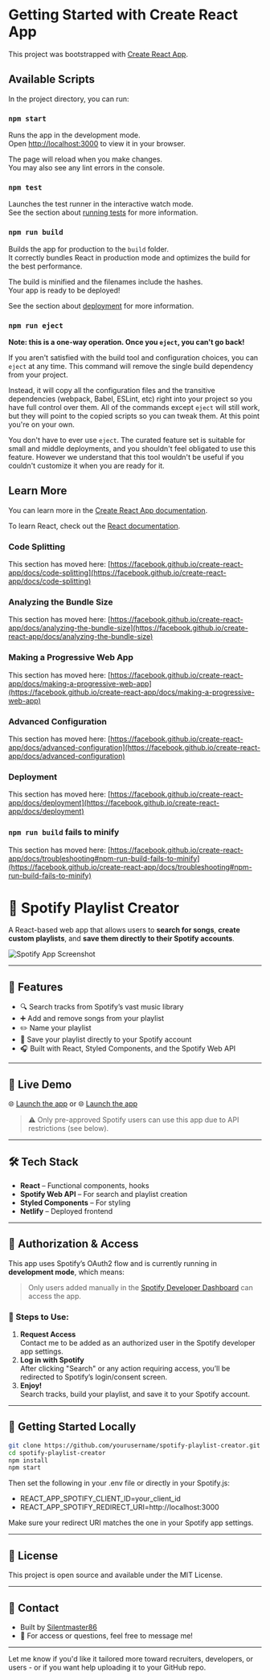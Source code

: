 # Getting Started with Create React App

This project was bootstrapped with [Create React App](https://github.com/facebook/create-react-app).

## Available Scripts

In the project directory, you can run:

### `npm start`

Runs the app in the development mode.\
Open [http://localhost:3000](http://localhost:3000) to view it in your browser.

The page will reload when you make changes.\
You may also see any lint errors in the console.

### `npm test`

Launches the test runner in the interactive watch mode.\
See the section about [running tests](https://facebook.github.io/create-react-app/docs/running-tests) for more information.

### `npm run build`

Builds the app for production to the `build` folder.\
It correctly bundles React in production mode and optimizes the build for the best performance.

The build is minified and the filenames include the hashes.\
Your app is ready to be deployed!

See the section about [deployment](https://facebook.github.io/create-react-app/docs/deployment) for more information.

### `npm run eject`

**Note: this is a one-way operation. Once you `eject`, you can't go back!**

If you aren't satisfied with the build tool and configuration choices, you can `eject` at any time. This command will remove the single build dependency from your project.

Instead, it will copy all the configuration files and the transitive dependencies (webpack, Babel, ESLint, etc) right into your project so you have full control over them. All of the commands except `eject` will still work, but they will point to the copied scripts so you can tweak them. At this point you're on your own.

You don't have to ever use `eject`. The curated feature set is suitable for small and middle deployments, and you shouldn't feel obligated to use this feature. However we understand that this tool wouldn't be useful if you couldn't customize it when you are ready for it.

## Learn More

You can learn more in the [Create React App documentation](https://facebook.github.io/create-react-app/docs/getting-started).

To learn React, check out the [React documentation](https://reactjs.org/).

### Code Splitting

This section has moved here: [https://facebook.github.io/create-react-app/docs/code-splitting](https://facebook.github.io/create-react-app/docs/code-splitting)

### Analyzing the Bundle Size

This section has moved here: [https://facebook.github.io/create-react-app/docs/analyzing-the-bundle-size](https://facebook.github.io/create-react-app/docs/analyzing-the-bundle-size)

### Making a Progressive Web App

This section has moved here: [https://facebook.github.io/create-react-app/docs/making-a-progressive-web-app](https://facebook.github.io/create-react-app/docs/making-a-progressive-web-app)

### Advanced Configuration

This section has moved here: [https://facebook.github.io/create-react-app/docs/advanced-configuration](https://facebook.github.io/create-react-app/docs/advanced-configuration)

### Deployment

This section has moved here: [https://facebook.github.io/create-react-app/docs/deployment](https://facebook.github.io/create-react-app/docs/deployment)

### `npm run build` fails to minify

This section has moved here: [https://facebook.github.io/create-react-app/docs/troubleshooting#npm-run-build-fails-to-minify](https://facebook.github.io/create-react-app/docs/troubleshooting#npm-run-build-fails-to-minify)


# 🎵 Spotify Playlist Creator

A React-based web app that allows users to **search for songs**, **create custom playlists**, and **save them directly to their Spotify accounts**.

![Spotify App Screenshot](./preview.png) <!-- Optional preview image if you have one -->

---

## 🚀 Features

- 🔍 Search tracks from Spotify’s vast music library
- ➕ Add and remove songs from your playlist
- ✏️ Name your playlist
- 💾 Save your playlist directly to your Spotify account
- 🎧 Built with React, Styled Components, and the Spotify Web API

---

## 🧪 Live Demo

🌐 [Launch the app](https://silent86.netlify.app) or 
🌐 [Launch the app](https://silent86.surge.sh)
> ⚠️ Only pre-approved Spotify users can use this app due to API restrictions (see below).

---

## 🛠️ Tech Stack

- **React** – Functional components, hooks
- **Spotify Web API** – For search and playlist creation
- **Styled Components** – For styling
- **Netlify** – Deployed frontend

---

## 🔐 Authorization & Access

This app uses Spotify’s OAuth2 flow and is currently running in **development mode**, which means:

> Only users added manually in the [Spotify Developer Dashboard](https://developer.spotify.com/dashboard/) can access the app.

### 🧾 Steps to Use:
1. **Request Access**  
   Contact me to be added as an authorized user in the Spotify developer app settings.
2. **Log in with Spotify**  
   After clicking "Search" or any action requiring access, you’ll be redirected to Spotify’s login/consent screen.
3. **Enjoy!**  
   Search tracks, build your playlist, and save it to your Spotify account.

---

## 📁 Getting Started Locally

```bash
git clone https://github.com/yourusername/spotify-playlist-creator.git
cd spotify-playlist-creator
npm install
npm start
```
Then set the following in your .env file or directly in your Spotify.js:

- REACT_APP_SPOTIFY_CLIENT_ID=your_client_id
- REACT_APP_SPOTIFY_REDIRECT_URI=http://localhost:3000

Make sure your redirect URI matches the one in your Spotify app settings.

---

## 📄 License

This project is open source and available under the MIT License.

---

## 🙋 Contact

- Built by [Silentmaster86](https://github.com/Silentmaster86)
- 💬 For access or questions, feel free to message me!

---

Let me know if you'd like it tailored more toward recruiters, developers, or users - or if you want help uploading it to your GitHub repo.
